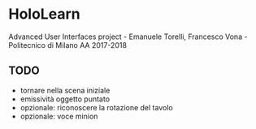# HoloLearn
Advanced User Interfaces project - Emanuele Torelli, Francesco Vona - Politecnico di Milano AA 2017-2018

## TODO
- tornare nella scena iniziale
- emissività oggetto puntato
- opzionale: riconoscere la rotazione del tavolo
- opzionale: voce minion